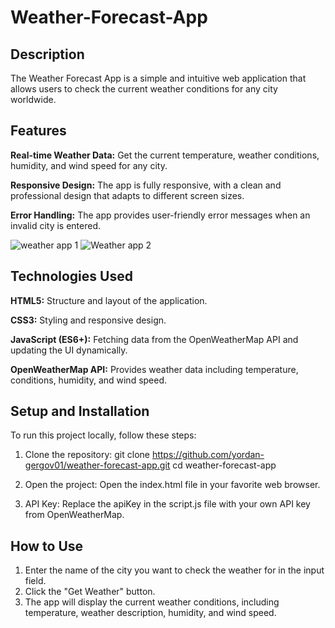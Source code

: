 # Weather-Forecast-App

## Description 
The Weather Forecast App is a simple and intuitive web application that allows users to check the current weather conditions for any city worldwide. 

## Features

**Real-time Weather Data:** Get the current temperature, weather conditions, humidity, and wind speed for any city.

**Responsive Design:** The app is fully responsive, with a clean and professional design that adapts to different screen sizes.

**Error Handling:** The app provides user-friendly error messages when an invalid city is entered.

![weather app 1](https://github.com/user-attachments/assets/548c96fa-0f82-4525-9045-451187b72d7f)
![Weather app 2](https://github.com/user-attachments/assets/8123825b-5608-4efb-b741-f6c32e366b65)

## Technologies Used

**HTML5:** Structure and layout of the application.

**CSS3:** Styling and responsive design.

**JavaScript (ES6+):** Fetching data from the OpenWeatherMap API and updating the UI dynamically.

**OpenWeatherMap API:** Provides weather data including temperature, conditions, humidity, and wind speed.

## Setup and Installation
To run this project locally, follow these steps:

1. Clone the repository:
git clone https://github.com/yordan-gergov01/weather-forecast-app.git
cd weather-forecast-app

2. Open the project:
Open the index.html file in your favorite web browser.

3. API Key:
Replace the apiKey in the script.js file with your own API key from OpenWeatherMap.

## How to Use
1. Enter the name of the city you want to check the weather for in the input field.
2. Click the "Get Weather" button.
3. The app will display the current weather conditions, including temperature, weather description, humidity, and wind speed.
